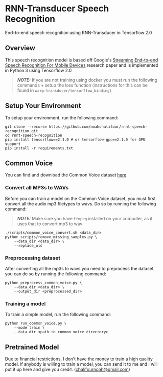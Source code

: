 # RNN-Transducer Speech Recognition

End-to-end speech recognition using RNN-Transducer in Tensorflow 2.0

## Overview

This speech recognition model is based off Google's [Streaming End-to-end Speech Recognition For Mobile Devices](https://arxiv.org/pdf/1811.06621.pdf) research paper and is implemented in Python 3 using Tensorflow 2.0

> **_NOTE:_** If you are not training using docker you must run the following commands + setup the loss function (instructions for this can be found in `warp-transducer/tensorflow_binding`)

## Setup Your Environment

To setup your environment, run the following command:

```
git clone --recurse https://github.com/noahchalifour/rnnt-speech-recognition.git
cd rnnt-speech-recognition
pip install tensorflow==2.1.0 # or tensorflow-gpu==2.1.0 for GPU support
pip install -r requirements.txt
```

## Common Voice

You can find and download the Common Voice dataset [here](https://voice.mozilla.org/en/datasets)

### Convert all MP3s to WAVs

Before you can train a model on the Common Voice dataset, you must first convert all the audio mp3 filetypes to wavs. Do so by running the following command:

> **_NOTE:_** Make sure you have `ffmpeg` installed on your computer, as it uses that to convert mp3 to wav

```
./scripts/common_voice_convert.sh <data_dir>
python scripts/remove_missing_samples.py \
    --data_dir <data_dir> \
    --replace_old
```

### Preprocessing dataset

After converting all the mp3s to wavs you need to preprocess the dataset, you can do so by running the following command:

```
python preprocess_common_voice.py \
    --data_dir <data_dir> \
    --output_dir <preprocessed_dir>
```

### Training a model

<!-- #### Training on Host -->

To train a simple model, run the following command:

```
python run_common_voice.py \
    --mode train \
    --data_dir <path to common voice directory>
```

<!-- #### Training in Docker Container

[View Image](https://hub.docker.com/r/noahchalifour/rnnt-speech-recognition)

You can also train your model in a docker container based on the Tensorflow docker image. 

> **_NOTE:_** Specify all your paramters in ALL CAPS as environment variables when training in a docker container.

To run the model using a CPU only, run the following command:

```
docker run -d --name rnnt-speech-recognition \
    -v <path to local data>:/rnnt-speech-recognition/data \
    -v <path to save model locally>:/rnnt-speech-recognition/model \
    -e MODE=train \
    -e DATA_DIR=./data \
    -e OUTPUT_DIR=./model \
    noahchalifour/rnnt-speech-recognition
```

To run the model using a GPU you must run the following command with the added `--cap-add SYS_ADMIN`, and `--gpus <gpus>`:

```
docker run -d --name rnnt-speech-recognition \
    --cap-add SYS_ADMIN \
    --gpus <gpus> \
    -v <path to local data>:/rnnt-speech-recognition/data \
    -v <path to save model locally>:/rnnt-speech-recognition/model \
    -e MODE=train \
    -e DATA_DIR=./data \
    -e OUTPUT_DIR=./model \
    noahchalifour/rnnt-speech-recognition
``` -->

## Pretrained Model

Due to financial restrictions, I don't have the money to train a high quality model. If anybody is willing to train a model, you can send it to me and I will put it up here and give you credit. (chalifournoah@gmail.com)
